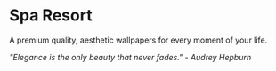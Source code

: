 # Spa Resort
A premium quality, aesthetic wallpapers for every moment of your life.

_"Elegance is the only beauty that never fades." - Audrey Hepburn_
